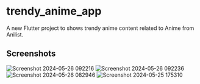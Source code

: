 # trendy_anime_app

A new Flutter project to shows trendy anime content related to Anime from Anilist.

## Screenshots

![Screenshot 2024-05-26 092216](https://github.com/GisoreB/trendy_anime_app/assets/144854877/87df25b2-ef20-4871-99ae-9b9b9988e9eb)
![Screenshot 2024-05-26 092236](https://github.com/GisoreB/trendy_anime_app/assets/144854877/7ae0fae2-1bdd-47f5-819e-f56750ce932d)
![Screenshot 2024-05-26 082946](https://github.com/GisoreB/trendy_anime_app/assets/144854877/c54e7d81-2b92-4f4c-9305-296a7defc533)
![Screenshot 2024-05-25 175310](https://github.com/GisoreB/trendy_anime_app/assets/144854877/76ba94de-427d-4912-89cc-ab0f40609348)
